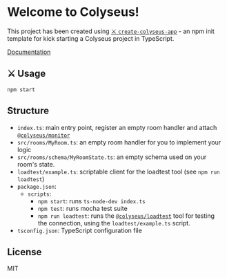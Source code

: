 # Welcome to Colyseus!

This project has been created using
[⚔️ `create-colyseus-app`](https://github.com/colyseus/create-colyseus-app/) -
an npm init template for kick starting a Colyseus project in TypeScript.

[Documentation](http://docs.colyseus.io/)

## :crossed_swords: Usage

```
npm start
```

## Structure

-   `index.ts`: main entry point, register an empty room handler and attach
    [`@colyseus/monitor`](https://github.com/colyseus/colyseus-monitor)
-   `src/rooms/MyRoom.ts`: an empty room handler for you to implement your logic
-   `src/rooms/schema/MyRoomState.ts`: an empty schema used on your room's
    state.
-   `loadtest/example.ts`: scriptable client for the loadtest tool (see
    `npm run loadtest`)
-   `package.json`:
    -   `scripts`:
        -   `npm start`: runs `ts-node-dev index.ts`
        -   `npm test`: runs mocha test suite
        -   `npm run loadtest`: runs the
            [`@colyseus/loadtest`](https://github.com/colyseus/colyseus-loadtest/)
            tool for testing the connection, using the `loadtest/example.ts`
            script.
-   `tsconfig.json`: TypeScript configuration file

## License

MIT
